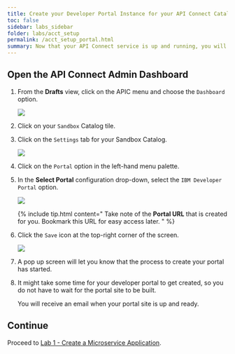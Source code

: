 ```yaml
---
title: Create your Developer Portal Instance for your API Connect Catalog
toc: false
sidebar: labs_sidebar
folder: labs/acct_setup
permalink: /acct_setup_portal.html
summary: Now that your API Connect service is up and running, you will set up the consumer-facing Developer Portal for your Sandbox catalog.
---
```


## Open the API Connect Admin Dashboard

1.  From the **Drafts** view, click on the APIC menu and choose the `Dashboard` option.  

    ![](./images/acct_setup/switch-apic-dashboard.gif)

1.  Click on your `Sandbox` Catalog tile.

1.  Click on the `Settings` tab for your Sandbox Catalog.

    ![](./images/acct_setup/catalog-settings.png)

1.  Click on the `Portal` option in the left-hand menu palette.

1.  In the **Select Portal** configuration drop-down, select the `IBM Developer Portal` option.

    ![](./images/acct_setup/portal.png)
    
    {% include tip.html content="
        Take note of the **Portal URL** that is created for you. Bookmark this URL for easy access later.
    " %}

1.  Click the `Save` icon at the top-right corner of the screen.

    ![](./images/acct_setup/save.png)

1.  A pop up screen will let you know that the process to create your portal has started.

1.  It might take some time for your developer portal to get created, so you do not have to wait for the portal site to be built.

    You will receive an email when your portal site is up and ready.

## Continue

Proceed to [Lab 1 - Create a Microservice Application](lab1_overview.html).